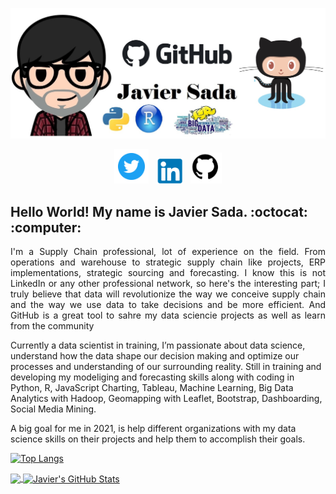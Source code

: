 ![alt text](https://github.com/JavierSada/JavierSada/blob/main/pics/JS12.jpg)

<p align='center'>
<a href="https://twitter.com/jjavier_sada"><img height="55" src="https://github.com/JavierSada/JavierSada/blob/main/pics/Twitter.png"></a>&nbsp;&nbsp;
<a href="https://www.linkedin.com/in/jjaviersada/"><img height="40" src="https://github.com/JavierSada/JavierSada/blob/main/pics/LinkedIn.PNG"></a>&nbsp;&nbsp;
<a href="https://github.com/JavierSada"><img height="50" src="https://github.com/JavierSada/JavierSada/blob/main/pics/GitHub.png"></a>
</p>

<h2 align="left">Hello World! My name is Javier Sada. :octocat: :computer:</h2> 

<p align="justify"> I'm a Supply Chain professional, lot of experience on the field. From operations and warehouse to strategic supply chain like projects, ERP implementations, strategic sourcing and forecasting. I know this is not LinkedIn or any other professional network, so here's the interesting part; I truly believe that data will revolutionize the way we conceive supply chain and the way we use data to take decisions and be more efficient. And GitHub is a great tool to sahre my data sciencie projects as well as learn from the community
  
 Currently a data scientist in training, I’m passionate about data science, understand how the data shape our decision making and optimize our processes and understanding of our surrounding reality. Still in training and developing my modeliging and forecasting skills along with coding in Python, R, JavaScript Charting, Tableau, Machine Learning, Big Data Analytics with Hadoop, Geomapping with Leaflet, Bootstrap, Dashboarding, Social Media Mining.
 
 A big goal for me in 2021, is help different organizations with my data science skills on their projects and help them to accomplish their goals.
 </p>

<!--
**JavierSada/JavierSada** is a ✨ _special_ ✨ repository because its `README.md` (this file) appears on your GitHub profile.

Here are some ideas to get you started:

- 🔭 I’m currently working on ...
- 🌱 I’m currently learning ... Everything, 
- 👯 I’m looking to collaborate on ...
- 🤔 I’m looking for help with ...
- 💬 Ask me about ...
- 📫 How to reach me: ...
- 😄 Pronouns: ...
- ⚡ Fun fact: ...
-->


[![Top Langs](https://github-readme-stats.vercel.app/api/top-langs/?username=javiersada&layout=compact)](https://github.com/javiersada/github-readme-stats)

<a href="https://github.com/JavierSada/JavierSada">
  <img align="center" src="https://github-readme-stats.vercel.app/api/top-langs/?username=JavierSada&hide=java,html&theme=prussian" />
</a>
<a href="https://github.com/JavierSada/JavierSada">
  <img align="center" src="https://github-readme-stats.vercel.app/api?username=JavierSada&show_icons=true&line_height=27&count_private=true&theme=prussian" alt="Javier's GitHub Stats" />
</a>
